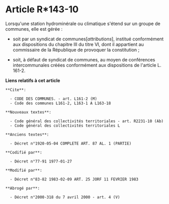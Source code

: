 # Article R*143-10

Lorsqu'une station hydrominérale ou climatique s'étend sur un groupe de communes, elle est gérée :

- soit par un syndicat de communes[*attributions*], institué conformément aux dispositions du chapitre III du titre VI, dont
il appartient au commissaire de la République de provoquer la constitution ;

- soit, à défaut de syndicat de communes, au moyen de conférences intercommunales créées conformément aux dispositions de
l'article L. 161-2.

**Liens relatifs à cet article**

	**Cite**:

	  - CODE DES COMMUNES. - art. L161-2 (M)
	  - Code des communes L161-2, L163-1 A L163-18

	**Nouveaux textes**:

	  - Code général des collectivités territoriales - art. R2231-10 (Ab)
	  - Code général des collectivités territoriales L

	**Anciens textes**:

	  - Décret n°1920-05-04 COMPLETE ART. 87 AL. 1 (PARTIE)

	**Codifié par**:

	  - Décret n°77-91 1977-01-27

	**Modifié par**:

	  - Décret n°83-82 1983-02-09 ART. 25 JORF 11 FEVRIER 1983

	**Abrogé par**:

	  - Décret n°2000-318 du 7 avril 2000 - art. 4 (V)
